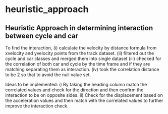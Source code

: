 # heuristic_approach
## Heuristic Approach in determining interaction between cycle and car


To find the interaction,
(i) calculate the velocity by distance formula from xvelocity and yvelocity points from the track dataset.
(ii) filtered out the cycle and car classes and merged them into single dataset
(iii) checked for the correlation of both car and cycle by the time frame and if they are matching separating them as interaction.
(iv) took the correlation distance to be 2 so that to avoid the null value set.

Ideas to be implemented:
i) By taking the heading column match the correlated values and check for the direction and then confirm the interaction to be on opposite sides.
ii) Check for the displacement based on the acceleration values and then match with the correlated values to further improve the interaction check.

